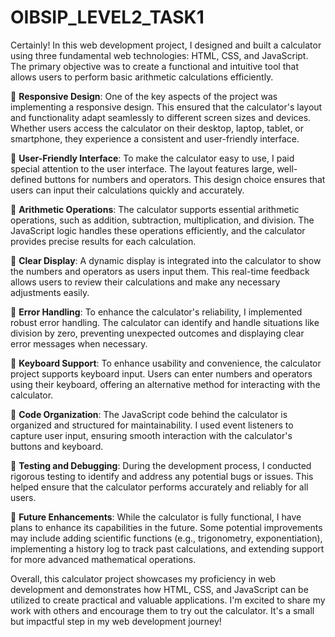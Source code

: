# OIBSIP_LEVEL2_TASK1

Certainly! In this web development project, I designed and built a calculator using three fundamental web technologies: HTML, CSS, and JavaScript. The primary objective was to create a functional and intuitive tool that allows users to perform basic arithmetic calculations efficiently.

🔹 **Responsive Design**: One of the key aspects of the project was implementing a responsive design. This ensured that the calculator's layout and functionality adapt seamlessly to different screen sizes and devices. Whether users access the calculator on their desktop, laptop, tablet, or smartphone, they experience a consistent and user-friendly interface.

🔹 **User-Friendly Interface**: To make the calculator easy to use, I paid special attention to the user interface. The layout features large, well-defined buttons for numbers and operators. This design choice ensures that users can input their calculations quickly and accurately.

🔹 **Arithmetic Operations**: The calculator supports essential arithmetic operations, such as addition, subtraction, multiplication, and division. The JavaScript logic handles these operations efficiently, and the calculator provides precise results for each calculation.

🔹 **Clear Display**: A dynamic display is integrated into the calculator to show the numbers and operators as users input them. This real-time feedback allows users to review their calculations and make any necessary adjustments easily.

🔹 **Error Handling**: To enhance the calculator's reliability, I implemented robust error handling. The calculator can identify and handle situations like division by zero, preventing unexpected outcomes and displaying clear error messages when necessary.

🔹 **Keyboard Support**: To enhance usability and convenience, the calculator project supports keyboard input. Users can enter numbers and operators using their keyboard, offering an alternative method for interacting with the calculator.

🔹 **Code Organization**: The JavaScript code behind the calculator is organized and structured for maintainability. I used event listeners to capture user input, ensuring smooth interaction with the calculator's buttons and keyboard.

🔹 **Testing and Debugging**: During the development process, I conducted rigorous testing to identify and address any potential bugs or issues. This helped ensure that the calculator performs accurately and reliably for all users.

🔹 **Future Enhancements**: While the calculator is fully functional, I have plans to enhance its capabilities in the future. Some potential improvements may include adding scientific functions (e.g., trigonometry, exponentiation), implementing a history log to track past calculations, and extending support for more advanced mathematical operations.

Overall, this calculator project showcases my proficiency in web development and demonstrates how HTML, CSS, and JavaScript can be utilized to create practical and valuable applications. I'm excited to share my work with others and encourage them to try out the calculator. It's a small but impactful step in my web development journey!
